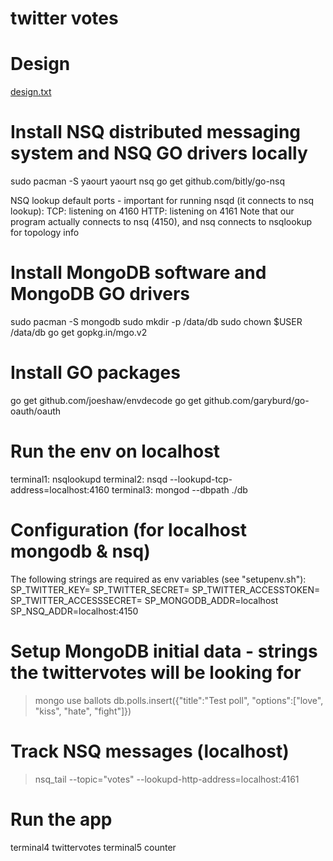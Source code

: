 # twitter votes

# Design
[design.txt](design.txt)  

# Install NSQ distributed messaging system and NSQ GO drivers locally
sudo pacman -S yaourt
yaourt nsq
go get github.com/bitly/go-nsq

NSQ lookup default ports - important for running nsqd (it connects to nsq lookup):
    TCP: listening on 4160
    HTTP: listening on 4161
Note that our program actually connects to nsq (4150), and nsq connects to nsqlookup for topology info

# Install MongoDB software and MongoDB GO drivers
sudo pacman -S mongodb
sudo mkdir -p /data/db
sudo chown $USER /data/db
go get gopkg.in/mgo.v2

# Install GO packages
go get github.com/joeshaw/envdecode
go get github.com/garyburd/go-oauth/oauth

# Run the env on localhost
terminal1:
    nsqlookupd
terminal2:
    nsqd --lookupd-tcp-address=localhost:4160
terminal3:
    mongod --dbpath ./db

# Configuration (for localhost mongodb & nsq)
The following strings are required as env variables (see "setupenv.sh"):
SP_TWITTER_KEY=
SP_TWITTER_SECRET=
SP_TWITTER_ACCESSTOKEN=
SP_TWITTER_ACCESSSECRET=
SP_MONGODB_ADDR=localhost
SP_NSQ_ADDR=localhost:4150

# Setup MongoDB initial data - strings the twittervotes will be looking for
> mongo
> use ballots
> db.polls.insert({"title":"Test poll", "options":["love", "kiss", "hate", "fight"]})

# Track NSQ messages (localhost)
> nsq_tail --topic="votes" --lookupd-http-address=localhost:4161

# Run the app
terminal4
    twittervotes
terminal5
    counter